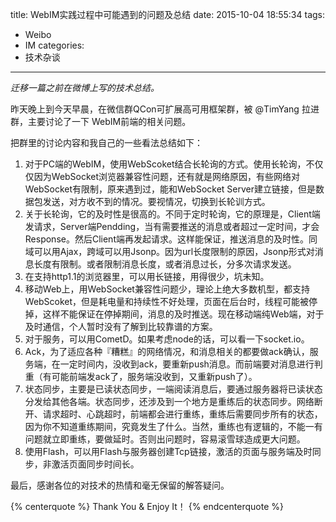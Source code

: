 title: WebIM实践过程中可能遇到的问题及总结
date: 2015-10-04 18:55:34
tags:
 - Weibo
 - IM
categories:
 - 技术杂谈
---

*迁移一篇之前在微博上写的技术总结。*

昨天晚上到今天早晨，在微信群QCon可扩展高可用框架群，被 @TimYang 拉进群，主要讨论了一下 WebIM前端的相关问题。

把群里的讨论内容和我自己的一些看法总结如下：

1. 对于PC端的WebIM，使用WebScoket结合长轮询的方式。使用长轮询，不仅仅因为WebSocket浏览器兼容性问题，还有就是网络原因，有些网络对WebSocket有限制，原来遇到过，能和WebSocket Server建立链接，但是数据包发送，对方收不到的情况。要视情况，切换到长轮训方式。
2. 关于长轮询，它的及时性是很高的。不同于定时轮询，它的原理是，Client端发请求，Server端Pendding，当有需要推送的消息或者超过一定时间，才会Response。然后Client端再发起请求。这样能保证，推送消息的及时性。同域可以用Ajax，跨域可以用Jsonp。因为url长度限制的原因，Jsonp形式对消息长度有限制。或者限制消息长度，或者消息过长，分多次请求发送。
3. 在支持http1.1的浏览器里，可以用长链接，用得很少，坑未知。
4. 移动Web上，用WebSocket兼容性问题少，理论上绝大多数机型，都支持WebScoket，但是耗电量和持续性不好处理，页面在后台时，线程可能被停掉，这样不能保证在停掉期间，消息的及时推送。现在移动端纯Web端，对于及时通信，个人暂时没有了解到比较靠谱的方案。
5. 对于服务，可以用CometD。如果考虑node的话，可以看一下socket.io。
6. Ack，为了适应各种『糟糕』的网络情况，和消息相关的都要做ack确认，服务端，在一定时间内，没收到ack，要重新push消息。而前端要对消息进行判重（有可能前端发ack了，服务端没收到，又重新push了）。
7. 状态同步，主要是已读状态同步，一端阅读消息后，要通过服务器将已读状态分发给其他各端。状态同步，还涉及到一个地方是重练后的状态同步。网络断开、请求超时、心跳超时，前端都会进行重练，重练后需要同步所有的状态，因为你不知道重练期间，究竟发生了什么。当然，重练也有逻辑的，不能一有问题就立即重练，要做延时。否则出问题时，容易滚雪球造成更大问题。
8. 使用Flash，可以用Flash与服务器创建Tcp链接，激活的页面与服务端及时同步，非激活页面同步时间长。

最后，感谢各位的对技术的热情和毫无保留的解答疑问。

{% centerquote %}
Thank You & Enjoy It！
{% endcenterquote %}
